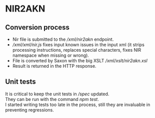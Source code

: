# NIR2AKN

## Conversion process
- Nir file is submitted to the */xml/nir2akn* endpoint.
- */xml/xml/nir.js* fixes input known issues in the input xml (it strips processing instructions, replaces special characters, fixes NIR namespace when missing or wrong).
- File is converted by Saxon with the big XSLT */xml/xslt/nir2akn.xsl*
- Result is returned in the HTTP response.


## Unit tests

It is critical to keep the unit tests in */spec* updated.  
They can be run with the command *npm test*.  
I started writing tests too late in the process, still they are invaluable in preventing regressions.
